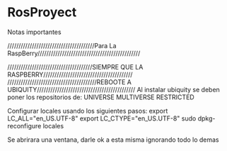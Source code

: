 # RosProyect

Notas importantes

///////////////////////////////////////Para La RaspBerry//////////////////////////////////////////////

//////////////////////////////////////SIEMPRE QUE LA RASPBERRY////////////////////////////////////////
////////////////////////////////////////REBOOTE A UBIQUITY////////////////////////////////////////////
Al instalar ubiquity se deben poner los repositorios de:
UNIVERSE
MULTIVERSE
RESTRICTED

Configurar locales usando los siguientes pasos:
export LC_ALL="en_US.UTF-8"
export LC_CTYPE="en_US.UTF-8"
sudo dpkg-reconfigure locales

Se abrirara una ventana, darle ok a esta misma ignorando todo lo demas

